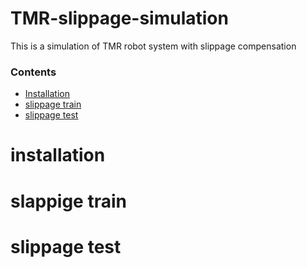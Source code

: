 # TMR-slippage-simulation
This is a simulation of TMR robot system with slippage compensation


### Contents
- [Installation](installation)
- [slippage train](#slippage-train)
- [slippage test](#slippage-test)

# installation


# slappige train


# slippage test
